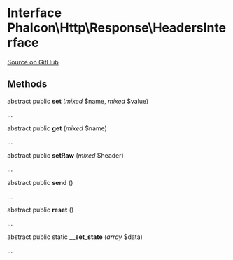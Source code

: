 # Interface **Phalcon\\Http\\Response\\HeadersInterface**

<a href="https://github.com/phalcon/cphalcon/blob/master/phalcon/http/response/headersinterface.zep" class="btn btn-default btn-sm">Source on GitHub</a>

## Methods

abstract public **set** (*mixed* $name, *mixed* $value)

...

abstract public **get** (*mixed* $name)

...

abstract public **setRaw** (*mixed* $header)

...

abstract public **send** ()

...

abstract public **reset** ()

...

abstract public static **__set_state** (*array* $data)

...